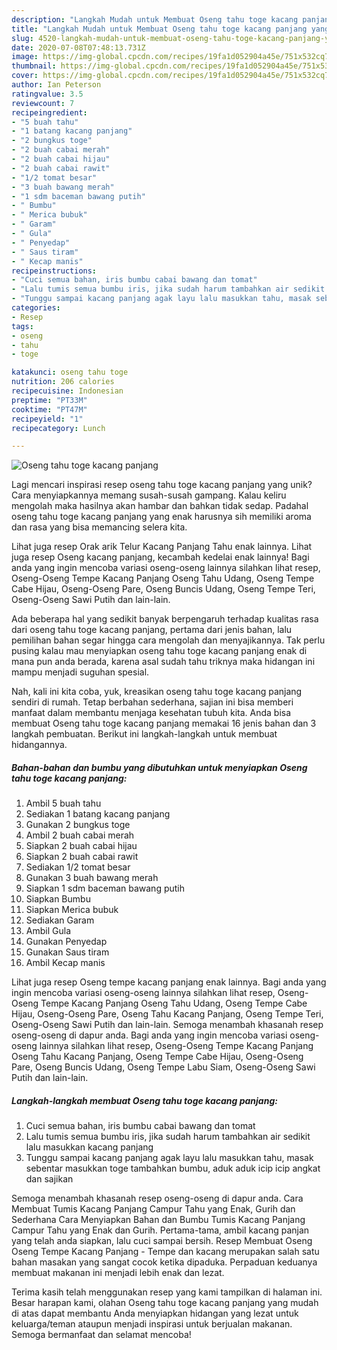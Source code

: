 ```yaml
---
description: "Langkah Mudah untuk Membuat Oseng tahu toge kacang panjang yang Enak Banget"
title: "Langkah Mudah untuk Membuat Oseng tahu toge kacang panjang yang Enak Banget"
slug: 4520-langkah-mudah-untuk-membuat-oseng-tahu-toge-kacang-panjang-yang-enak-banget
date: 2020-07-08T07:48:13.731Z
image: https://img-global.cpcdn.com/recipes/19fa1d052904a45e/751x532cq70/oseng-tahu-toge-kacang-panjang-foto-resep-utama.jpg
thumbnail: https://img-global.cpcdn.com/recipes/19fa1d052904a45e/751x532cq70/oseng-tahu-toge-kacang-panjang-foto-resep-utama.jpg
cover: https://img-global.cpcdn.com/recipes/19fa1d052904a45e/751x532cq70/oseng-tahu-toge-kacang-panjang-foto-resep-utama.jpg
author: Ian Peterson
ratingvalue: 3.5
reviewcount: 7
recipeingredient:
- "5 buah tahu"
- "1 batang kacang panjang"
- "2 bungkus toge"
- "2 buah cabai merah"
- "2 buah cabai hijau"
- "2 buah cabai rawit"
- "1/2 tomat besar"
- "3 buah bawang merah"
- "1 sdm baceman bawang putih"
- " Bumbu"
- " Merica bubuk"
- " Garam"
- " Gula"
- " Penyedap"
- " Saus tiram"
- " Kecap manis"
recipeinstructions:
- "Cuci semua bahan, iris bumbu cabai bawang dan tomat"
- "Lalu tumis semua bumbu iris, jika sudah harum tambahkan air sedikit lalu masukkan kacang panjang"
- "Tunggu sampai kacang panjang agak layu lalu masukkan tahu, masak sebentar masukkan toge tambahkan bumbu, aduk aduk icip icip angkat dan sajikan"
categories:
- Resep
tags:
- oseng
- tahu
- toge

katakunci: oseng tahu toge 
nutrition: 206 calories
recipecuisine: Indonesian
preptime: "PT33M"
cooktime: "PT47M"
recipeyield: "1"
recipecategory: Lunch

---
```



![Oseng tahu toge kacang panjang](https://img-global.cpcdn.com/recipes/19fa1d052904a45e/751x532cq70/oseng-tahu-toge-kacang-panjang-foto-resep-utama.jpg)

Lagi mencari inspirasi resep oseng tahu toge kacang panjang yang unik? Cara menyiapkannya memang susah-susah gampang. Kalau keliru mengolah maka hasilnya akan hambar dan bahkan tidak sedap. Padahal oseng tahu toge kacang panjang yang enak harusnya sih memiliki aroma dan rasa yang bisa memancing selera kita.

Lihat juga resep Orak arik Telur Kacang Panjang Tahu enak lainnya. Lihat juga resep Oseng kacang panjang, kecambah kedelai enak lainnya! Bagi anda yang ingin mencoba variasi oseng-oseng lainnya silahkan lihat resep, Oseng-Oseng Tempe Kacang Panjang Oseng Tahu Udang, Oseng Tempe Cabe Hijau, Oseng-Oseng Pare, Oseng Buncis Udang, Oseng Tempe Teri, Oseng-Oseng Sawi Putih dan lain-lain.

Ada beberapa hal yang sedikit banyak berpengaruh terhadap kualitas rasa dari oseng tahu toge kacang panjang, pertama dari jenis bahan, lalu pemilihan bahan segar hingga cara mengolah dan menyajikannya. Tak perlu pusing kalau mau menyiapkan oseng tahu toge kacang panjang enak di mana pun anda berada, karena asal sudah tahu triknya maka hidangan ini mampu menjadi suguhan spesial.


Nah, kali ini kita coba, yuk, kreasikan oseng tahu toge kacang panjang sendiri di rumah. Tetap berbahan sederhana, sajian ini bisa memberi manfaat dalam membantu menjaga kesehatan tubuh kita. Anda bisa membuat Oseng tahu toge kacang panjang memakai 16 jenis bahan dan 3 langkah pembuatan. Berikut ini langkah-langkah untuk membuat hidangannya.

<!--inarticleads1-->

##### Bahan-bahan dan bumbu yang dibutuhkan untuk menyiapkan Oseng tahu toge kacang panjang:

1. Ambil 5 buah tahu
1. Sediakan 1 batang kacang panjang
1. Gunakan 2 bungkus toge
1. Ambil 2 buah cabai merah
1. Siapkan 2 buah cabai hijau
1. Siapkan 2 buah cabai rawit
1. Sediakan 1/2 tomat besar
1. Gunakan 3 buah bawang merah
1. Siapkan 1 sdm baceman bawang putih
1. Siapkan  Bumbu
1. Siapkan  Merica bubuk
1. Sediakan  Garam
1. Ambil  Gula
1. Gunakan  Penyedap
1. Gunakan  Saus tiram
1. Ambil  Kecap manis


Lihat juga resep Oseng tempe kacang panjang enak lainnya. Bagi anda yang ingin mencoba variasi oseng-oseng lainnya silahkan lihat resep, Oseng-Oseng Tempe Kacang Panjang Oseng Tahu Udang, Oseng Tempe Cabe Hijau, Oseng-Oseng Pare, Oseng Tahu Kacang Panjang, Oseng Tempe Teri, Oseng-Oseng Sawi Putih dan lain-lain. Semoga menambah khasanah resep oseng-oseng di dapur anda. Bagi anda yang ingin mencoba variasi oseng-oseng lainnya silahkan lihat resep, Oseng-Oseng Tempe Kacang Panjang Oseng Tahu Kacang Panjang, Oseng Tempe Cabe Hijau, Oseng-Oseng Pare, Oseng Buncis Udang, Oseng Tempe Labu Siam, Oseng-Oseng Sawi Putih dan lain-lain. 

<!--inarticleads2-->

##### Langkah-langkah membuat Oseng tahu toge kacang panjang:

1. Cuci semua bahan, iris bumbu cabai bawang dan tomat
1. Lalu tumis semua bumbu iris, jika sudah harum tambahkan air sedikit lalu masukkan kacang panjang
1. Tunggu sampai kacang panjang agak layu lalu masukkan tahu, masak sebentar masukkan toge tambahkan bumbu, aduk aduk icip icip angkat dan sajikan


Semoga menambah khasanah resep oseng-oseng di dapur anda. Cara Membuat Tumis Kacang Panjang Campur Tahu yang Enak, Gurih dan Sederhana Cara Menyiapkan Bahan dan Bumbu Tumis Kacang Panjang Campur Tahu yang Enak dan Gurih. Pertama-tama, ambil kacang panjan yang telah anda siapkan, lalu cuci sampai bersih. Resep Membuat Oseng Oseng Tempe Kacang Panjang - Tempe dan kacang merupakan salah satu bahan masakan yang sangat cocok ketika dipaduka. Perpaduan keduanya membuat makanan ini menjadi lebih enak dan lezat. 

Terima kasih telah menggunakan resep yang kami tampilkan di halaman ini. Besar harapan kami, olahan Oseng tahu toge kacang panjang yang mudah di atas dapat membantu Anda menyiapkan hidangan yang lezat untuk keluarga/teman ataupun menjadi inspirasi untuk berjualan makanan. Semoga bermanfaat dan selamat mencoba!
